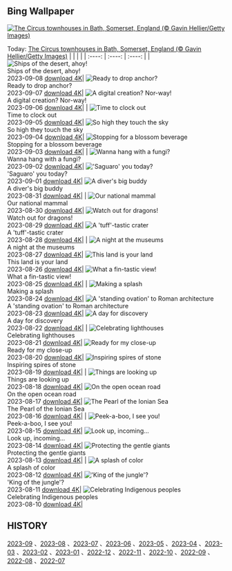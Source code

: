 ## Bing Wallpaper
[![The Circus townhouses in Bath, Somerset, England (© Gavin Hellier/Getty Images)](https://cn.bing.com/th?id=OHR.BathCircus_EN-US1560951776_UHD.jpg&w=1000)](https://cn.bing.com/th?id=OHR.BathCircus_EN-US1560951776_UHD.jpg&pid=hp&w=3840&h=2160&rs=1&c=4)

Today: [The Circus townhouses in Bath, Somerset, England (© Gavin Hellier/Getty Images)](https://cn.bing.com/th?id=OHR.BathCircus_EN-US1560951776_UHD.jpg&pid=hp&w=3840&h=2160&rs=1&c=4)
  |      |      |      |
| :----: | :----: | :----: |
| ![Ships of the desert, ahoy!](https://cn.bing.com/th?id=OHR.CamelsAbove_EN-US3904666620_UHD.jpg&pid=hp&w=384&h=216&rs=1&c=4) <br/> Ships of the desert, ahoy! <br/> 2023-09-08  [download 4K](https://cn.bing.com/th?id=OHR.CamelsAbove_EN-US3904666620_UHD.jpg&pid=hp&w=3840&h=2160&rs=1&c=4)| ![Ready to drop anchor?](https://cn.bing.com/th?id=OHR.CreteHarbor_EN-US3759550362_UHD.jpg&pid=hp&w=384&h=216&rs=1&c=4) <br/> Ready to drop anchor? <br/> 2023-09-07  [download 4K](https://cn.bing.com/th?id=OHR.CreteHarbor_EN-US3759550362_UHD.jpg&pid=hp&w=3840&h=2160&rs=1&c=4)| ![A digital creation? Nor-way!](https://cn.bing.com/th?id=OHR.MountSegla_EN-US3570750349_UHD.jpg&pid=hp&w=384&h=216&rs=1&c=4) <br/> A digital creation? Nor-way! <br/> 2023-09-06  [download 4K](https://cn.bing.com/th?id=OHR.MountSegla_EN-US3570750349_UHD.jpg&pid=hp&w=3840&h=2160&rs=1&c=4)|
| ![Time to clock out](https://cn.bing.com/th?id=OHR.LaborDayWorkers_EN-US3448430770_UHD.jpg&pid=hp&w=384&h=216&rs=1&c=4) <br/> Time to clock out <br/> 2023-09-05  [download 4K](https://cn.bing.com/th?id=OHR.LaborDayWorkers_EN-US3448430770_UHD.jpg&pid=hp&w=3840&h=2160&rs=1&c=4)| ![So high they touch the sky](https://cn.bing.com/th?id=OHR.ManhattanAerial_EN-US3290111355_UHD.jpg&pid=hp&w=384&h=216&rs=1&c=4) <br/> So high they touch the sky <br/> 2023-09-04  [download 4K](https://cn.bing.com/th?id=OHR.ManhattanAerial_EN-US3290111355_UHD.jpg&pid=hp&w=3840&h=2160&rs=1&c=4)| ![Stopping for a blossom beverage](https://cn.bing.com/th?id=OHR.TinyHummer_EN-US3171586787_UHD.jpg&pid=hp&w=384&h=216&rs=1&c=4) <br/> Stopping for a blossom beverage <br/> 2023-09-03  [download 4K](https://cn.bing.com/th?id=OHR.TinyHummer_EN-US3171586787_UHD.jpg&pid=hp&w=3840&h=2160&rs=1&c=4)|
| ![Wanna hang with a fungi?](https://cn.bing.com/th?id=OHR.TurkeyTailMush_EN-US2958542405_UHD.jpg&pid=hp&w=384&h=216&rs=1&c=4) <br/> Wanna hang with a fungi? <br/> 2023-09-02  [download 4K](https://cn.bing.com/th?id=OHR.TurkeyTailMush_EN-US2958542405_UHD.jpg&pid=hp&w=3840&h=2160&rs=1&c=4)| !['Saguaro' you today?](https://cn.bing.com/th?id=OHR.IronwoodCactus_EN-US2823371711_UHD.jpg&pid=hp&w=384&h=216&rs=1&c=4) <br/> 'Saguaro' you today? <br/> 2023-09-01  [download 4K](https://cn.bing.com/th?id=OHR.IronwoodCactus_EN-US2823371711_UHD.jpg&pid=hp&w=3840&h=2160&rs=1&c=4)| ![A diver's big buddy](https://cn.bing.com/th?id=OHR.NingalooShark_EN-US2673625094_UHD.jpg&pid=hp&w=384&h=216&rs=1&c=4) <br/> A diver's big buddy <br/> 2023-08-31  [download 4K](https://cn.bing.com/th?id=OHR.NingalooShark_EN-US2673625094_UHD.jpg&pid=hp&w=3840&h=2160&rs=1&c=4)|
| ![Our national mammal](https://cn.bing.com/th?id=OHR.TetonBison_EN-US5358590688_UHD.jpg&pid=hp&w=384&h=216&rs=1&c=4) <br/> Our national mammal <br/> 2023-08-30  [download 4K](https://cn.bing.com/th?id=OHR.TetonBison_EN-US5358590688_UHD.jpg&pid=hp&w=3840&h=2160&rs=1&c=4)| ![Watch out for dragons!](https://cn.bing.com/th?id=OHR.DubrovnikHarbor_EN-US2498064362_UHD.jpg&pid=hp&w=384&h=216&rs=1&c=4) <br/> Watch out for dragons! <br/> 2023-08-29  [download 4K](https://cn.bing.com/th?id=OHR.DubrovnikHarbor_EN-US2498064362_UHD.jpg&pid=hp&w=3840&h=2160&rs=1&c=4)| ![A 'tuff'-tastic crater](https://cn.bing.com/th?id=OHR.JejuIsland_EN-US2402698261_UHD.jpg&pid=hp&w=384&h=216&rs=1&c=4) <br/> A 'tuff'-tastic crater <br/> 2023-08-28  [download 4K](https://cn.bing.com/th?id=OHR.JejuIsland_EN-US2402698261_UHD.jpg&pid=hp&w=3840&h=2160&rs=1&c=4)|
| ![A night at the museums](https://cn.bing.com/th?id=OHR.MuseumIsland_EN-US2197808554_UHD.jpg&pid=hp&w=384&h=216&rs=1&c=4) <br/> A night at the museums <br/> 2023-08-27  [download 4K](https://cn.bing.com/th?id=OHR.MuseumIsland_EN-US2197808554_UHD.jpg&pid=hp&w=3840&h=2160&rs=1&c=4)| ![This land is your land](https://cn.bing.com/th?id=OHR.YellowstoneFalls_EN-US1964232839_UHD.jpg&pid=hp&w=384&h=216&rs=1&c=4) <br/> This land is your land <br/> 2023-08-26  [download 4K](https://cn.bing.com/th?id=OHR.YellowstoneFalls_EN-US1964232839_UHD.jpg&pid=hp&w=3840&h=2160&rs=1&c=4)| ![What a fin-tastic view!](https://cn.bing.com/th?id=OHR.SharkFinCove_EN-US1070740515_UHD.jpg&pid=hp&w=384&h=216&rs=1&c=4) <br/> What a fin-tastic view! <br/> 2023-08-25  [download 4K](https://cn.bing.com/th?id=OHR.SharkFinCove_EN-US1070740515_UHD.jpg&pid=hp&w=3840&h=2160&rs=1&c=4)|
| ![Making a splash](https://cn.bing.com/th?id=OHR.SkogafossWaterfall_EN-US0919190171_UHD.jpg&pid=hp&w=384&h=216&rs=1&c=4) <br/> Making a splash <br/> 2023-08-24  [download 4K](https://cn.bing.com/th?id=OHR.SkogafossWaterfall_EN-US0919190171_UHD.jpg&pid=hp&w=3840&h=2160&rs=1&c=4)| ![A 'standing ovation' to Roman architecture](https://cn.bing.com/th?id=OHR.TunisiaAmphitheatre_EN-US0644159608_UHD.jpg&pid=hp&w=384&h=216&rs=1&c=4) <br/> A 'standing ovation' to Roman architecture <br/> 2023-08-23  [download 4K](https://cn.bing.com/th?id=OHR.TunisiaAmphitheatre_EN-US0644159608_UHD.jpg&pid=hp&w=3840&h=2160&rs=1&c=4)| ![A day for discovery](https://cn.bing.com/th?id=OHR.EmeraldLakeYukon_EN-US0522450551_UHD.jpg&pid=hp&w=384&h=216&rs=1&c=4) <br/> A day for discovery <br/> 2023-08-22  [download 4K](https://cn.bing.com/th?id=OHR.EmeraldLakeYukon_EN-US0522450551_UHD.jpg&pid=hp&w=3840&h=2160&rs=1&c=4)|
| ![Celebrating lighthouses](https://cn.bing.com/th?id=OHR.StartPointLight_EN-US0323042936_UHD.jpg&pid=hp&w=384&h=216&rs=1&c=4) <br/> Celebrating lighthouses <br/> 2023-08-21  [download 4K](https://cn.bing.com/th?id=OHR.StartPointLight_EN-US0323042936_UHD.jpg&pid=hp&w=3840&h=2160&rs=1&c=4)| ![Ready for my close-up](https://cn.bing.com/th?id=OHR.CameraSquirrel_EN-US0174540169_UHD.jpg&pid=hp&w=384&h=216&rs=1&c=4) <br/> Ready for my close-up <br/> 2023-08-20  [download 4K](https://cn.bing.com/th?id=OHR.CameraSquirrel_EN-US0174540169_UHD.jpg&pid=hp&w=3840&h=2160&rs=1&c=4)| ![Inspiring spires of stone](https://cn.bing.com/th?id=OHR.AvatarMountain_EN-US0084042494_UHD.jpg&pid=hp&w=384&h=216&rs=1&c=4) <br/> Inspiring spires of stone <br/> 2023-08-19  [download 4K](https://cn.bing.com/th?id=OHR.AvatarMountain_EN-US0084042494_UHD.jpg&pid=hp&w=3840&h=2160&rs=1&c=4)|
| ![Things are looking up](https://cn.bing.com/th?id=OHR.SequoiaSunlight_EN-US6214316930_UHD.jpg&pid=hp&w=384&h=216&rs=1&c=4) <br/> Things are looking up <br/> 2023-08-18  [download 4K](https://cn.bing.com/th?id=OHR.SequoiaSunlight_EN-US6214316930_UHD.jpg&pid=hp&w=3840&h=2160&rs=1&c=4)| ![On the open ocean road](https://cn.bing.com/th?id=OHR.KeyWestBridge_EN-US9752501933_UHD.jpg&pid=hp&w=384&h=216&rs=1&c=4) <br/> On the open ocean road <br/> 2023-08-17  [download 4K](https://cn.bing.com/th?id=OHR.KeyWestBridge_EN-US9752501933_UHD.jpg&pid=hp&w=3840&h=2160&rs=1&c=4)| ![The Pearl of the Ionian Sea](https://cn.bing.com/th?id=OHR.TaorminaSquare_EN-US9553838481_UHD.jpg&pid=hp&w=384&h=216&rs=1&c=4) <br/> The Pearl of the Ionian Sea <br/> 2023-08-16  [download 4K](https://cn.bing.com/th?id=OHR.TaorminaSquare_EN-US9553838481_UHD.jpg&pid=hp&w=3840&h=2160&rs=1&c=4)|
| ![Peek-a-boo, I see you!](https://cn.bing.com/th?id=OHR.GeckoLeaf_EN-US4138920498_UHD.jpg&pid=hp&w=384&h=216&rs=1&c=4) <br/> Peek-a-boo, I see you! <br/> 2023-08-15  [download 4K](https://cn.bing.com/th?id=OHR.GeckoLeaf_EN-US4138920498_UHD.jpg&pid=hp&w=3840&h=2160&rs=1&c=4)| ![Look up, incoming…](https://cn.bing.com/th?id=OHR.PerseidsOregon_EN-US9307597393_UHD.jpg&pid=hp&w=384&h=216&rs=1&c=4) <br/> Look up, incoming… <br/> 2023-08-14  [download 4K](https://cn.bing.com/th?id=OHR.PerseidsOregon_EN-US9307597393_UHD.jpg&pid=hp&w=3840&h=2160&rs=1&c=4)| ![Protecting the gentle giants](https://cn.bing.com/th?id=OHR.ThreeElephants_EN-US3930300492_UHD.jpg&pid=hp&w=384&h=216&rs=1&c=4) <br/> Protecting the gentle giants <br/> 2023-08-13  [download 4K](https://cn.bing.com/th?id=OHR.ThreeElephants_EN-US3930300492_UHD.jpg&pid=hp&w=3840&h=2160&rs=1&c=4)|
| ![A splash of color](https://cn.bing.com/th?id=OHR.JupiterArtland_EN-US8317170258_UHD.jpg&pid=hp&w=384&h=216&rs=1&c=4) <br/> A splash of color <br/> 2023-08-12  [download 4K](https://cn.bing.com/th?id=OHR.JupiterArtland_EN-US8317170258_UHD.jpg&pid=hp&w=3840&h=2160&rs=1&c=4)| !['King of the jungle'?](https://cn.bing.com/th?id=OHR.WorldLionDay_EN-US3311213683_UHD.jpg&pid=hp&w=384&h=216&rs=1&c=4) <br/> 'King of the jungle'? <br/> 2023-08-11  [download 4K](https://cn.bing.com/th?id=OHR.WorldLionDay_EN-US3311213683_UHD.jpg&pid=hp&w=3840&h=2160&rs=1&c=4)| ![Celebrating Indigenous peoples](https://cn.bing.com/th?id=OHR.BathurstArt_EN-US3084378813_UHD.jpg&pid=hp&w=384&h=216&rs=1&c=4) <br/> Celebrating Indigenous peoples <br/> 2023-08-10  [download 4K](https://cn.bing.com/th?id=OHR.BathurstArt_EN-US3084378813_UHD.jpg&pid=hp&w=3840&h=2160&rs=1&c=4)|

  
  ## HISTORY
  [2023-09](https://github.com/Underglaze-Blue/bingwallpaper/tree/main/archive/2023-09/) 、[2023-08](https://github.com/Underglaze-Blue/bingwallpaper/tree/main/archive/2023-08/) 、[2023-07](https://github.com/Underglaze-Blue/bingwallpaper/tree/main/archive/2023-07/) 、[2023-06](https://github.com/Underglaze-Blue/bingwallpaper/tree/main/archive/2023-06/) 、[2023-05](https://github.com/Underglaze-Blue/bingwallpaper/tree/main/archive/2023-05/) 、[2023-04](https://github.com/Underglaze-Blue/bingwallpaper/tree/main/archive/2023-04/) 、[2023-03](https://github.com/Underglaze-Blue/bingwallpaper/tree/main/archive/2023-03/) 、[2023-02](https://github.com/Underglaze-Blue/bingwallpaper/tree/main/archive/2023-02/) 、[2023-01](https://github.com/Underglaze-Blue/bingwallpaper/tree/main/archive/2023-01/) 、[2022-12](https://github.com/Underglaze-Blue/bingwallpaper/tree/main/archive/2022-12/) 、[2022-11](https://github.com/Underglaze-Blue/bingwallpaper/tree/main/archive/2022-11/) 、[2022-10](https://github.com/Underglaze-Blue/bingwallpaper/tree/main/archive/2022-10/) 、[2022-09](https://github.com/Underglaze-Blue/bingwallpaper/tree/main/archive/2022-09/) 、[2022-08](https://github.com/Underglaze-Blue/bingwallpaper/tree/main/archive/2022-08/) 、[2022-07](https://github.com/Underglaze-Blue/bingwallpaper/tree/main/archive/2022-07/) 